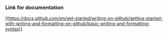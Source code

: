 ### Link for documentation
[(https://docs.github.com/en/get-started/writing-on-github/getting-started-with-writing-and-formatting-on-github/basic-writing-and-formatting-syntax)]
